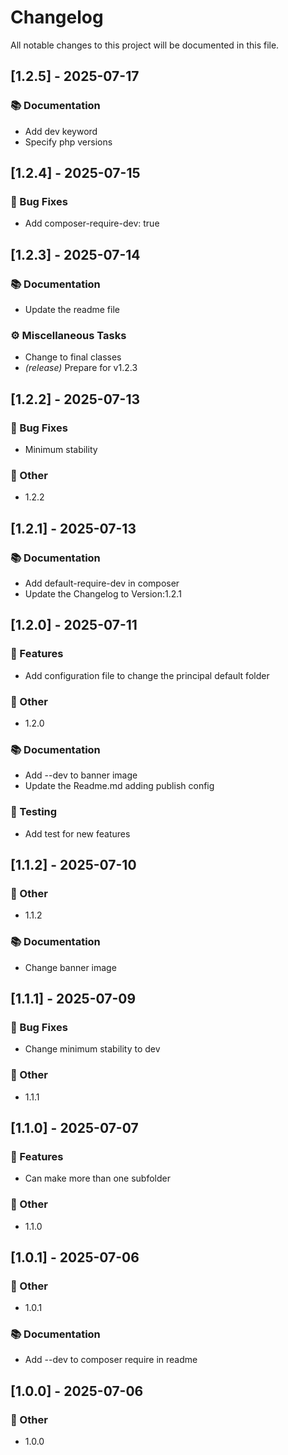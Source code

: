 # Changelog

All notable changes to this project will be documented in this file.

## [1.2.5] - 2025-07-17

### 📚 Documentation

- Add dev keyword
- Specify php versions

## [1.2.4] - 2025-07-15

### 🐛 Bug Fixes

- Add composer-require-dev: true

## [1.2.3] - 2025-07-14

### 📚 Documentation

- Update the readme file

### ⚙️ Miscellaneous Tasks

- Change to final classes
- *(release)* Prepare for v1.2.3

## [1.2.2] - 2025-07-13

### 🐛 Bug Fixes

- Minimum stability

### 💼 Other

- 1.2.2

## [1.2.1] - 2025-07-13

### 📚 Documentation

- Add default-require-dev in composer
- Update the Changelog to Version:1.2.1

## [1.2.0] - 2025-07-11

### 🚀 Features

- Add configuration file to change the principal default folder

### 💼 Other

- 1.2.0

### 📚 Documentation

- Add --dev to banner image
- Update the Readme.md adding publish config

### 🧪 Testing

- Add test for new features

## [1.1.2] - 2025-07-10

### 💼 Other

- 1.1.2

### 📚 Documentation

- Change banner image

## [1.1.1] - 2025-07-09

### 🐛 Bug Fixes

- Change minimum stability to dev

### 💼 Other

- 1.1.1

## [1.1.0] - 2025-07-07

### 🚀 Features

- Can make more than one subfolder

### 💼 Other

- 1.1.0

## [1.0.1] - 2025-07-06

### 💼 Other

- 1.0.1

### 📚 Documentation

- Add --dev to composer require in readme

## [1.0.0] - 2025-07-06

### 💼 Other

- 1.0.0

